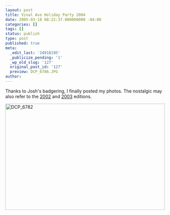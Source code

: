 ```yaml
---
layout: post
title: Vinal Ave Holiday Party 2004
date: 2005-03-18 08:22:37.000000000 -04:00
categories: []
tags: []
status: publish
type: post
published: true
meta:
  _edit_last: '24918195'
  _publicize_pending: '1'
  _wp_old_slug: '127'
  original_post_id: '127'
  preview: DCP_6786.JPG
author: 
---
```

Thanks to Josh's badgering, I finally posted my photos.  The nostalgic may also refer to the <a href="https://www.matthewsim.com/albums/vinal/">2002</a> and <a href="https://www.matthewsim.com/weblog/93/">2003</a> editions.

<a href="http://www.flickr.com/photos/matthewsim/sets/1250273/" title="DCP_6782 by Matthew Simoneau, on Flickr"><img src="http://farm1.staticflickr.com/24/57758400_f659bbac3c.jpg" width="500" height="333" alt="DCP_6782" /></a>
